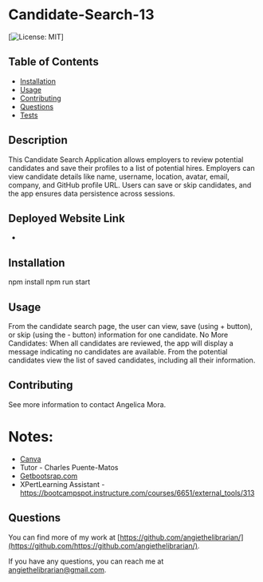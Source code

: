 # Candidate-Search-13

[![License: MIT](https://img.shields.io/badge/License-MIT-yellow.svg)]

## Table of Contents

- [Installation](#installation)
- [Usage](#usage)
- [Contributing](#contributing)
- [Questions](#questions)
- [Tests](#tests)

## Description

This Candidate Search Application allows employers to review potential candidates and save their profiles to a list of potential hires. Employers can view candidate details like name, username, location, avatar, email, company, and GitHub profile URL. Users can save or skip candidates, and the app ensures data persistence across sessions.

## Deployed Website Link

- 

## Installation

npm install
npm run start

## Usage

From the candidate search page, the user can view, save (using + button), or skip (using the - button) information for one candidate.
No More Candidates: When all candidates are reviewed, the app will display a message indicating no candidates are available.
From the potential candidates view the list of saved candidates, including all their information.

## Contributing

See more information to contact Angelica Mora.

# Notes: 
- [Canva](https://www.canva.com)
- Tutor - Charles Puente-Matos
- [Getbootsrap.com](https://getbootstrap.com)
- XPertLearning Assistant - https://bootcampspot.instructure.com/courses/6651/external_tools/313


## Questions

You can find more of my work at [https://github.com/angiethelibrarian/](https://github.com/https://github.com/angiethelibrarian/).

If you have any questions, you can reach me at [angiethelibrarian@gmail.com](mailto:angiethelibrarian@gmail.com).